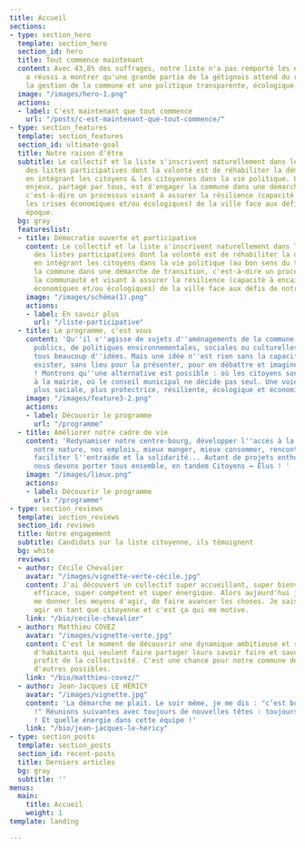 ```yaml
---
title: Accueil
sections:
- type: section_hero
  template: section_hero
  section_id: hero
  title: Tout commence maintenant
  content: Avec 43,8% des suffrages, notre liste n'a pas remporté les élections mais
    a réussi a montrer qu'une grande partie de la gétignois attend du renouveau dans
    la gestion de la commune et une politique transparente, écologique et sociale.
  image: "/images/hero-1.png"
  actions:
  - label: C'est maintenant que tout commence
    url: "/posts/c-est-maintenant-que-tout-commence/"
- type: section_features
  template: section_features
  section_id: ultimate-goal
  title: Notre raison d'être
  subtitle: Le collectif et la liste s'inscrivent naturellement dans les principes
    des listes participatives dont la volonté est de réhabiliter la démocratie directe
    en intégrant les citoyens & les citoyennes dans la vie politique. Le deuxième
    enjeux, partagé par tous, est d'engager la commune dans une démarche de transition,
    c'est-à-dire un processus visant à assurer la résilience (capacité à encaisser
    les crises économiques et/ou écologiques) de la ville face aux défis de notre
    époque.
  bg: gray
  featureslist:
  - title: Démocratie ouverte et participative
    content: Le collectif et la liste s'inscrivent naturellement dans les principes
      des listes participatives dont la volonté est de réhabiliter la démocratie directe
      en intégrant les citoyens dans la vie politique (au bon sens du terme) et engager
      la commune dans une démarche de transition, c'est-à-dire un processus impliquant
      la communauté et visant à assurer la résilience (capacité à encaisser les crises
      économiques et/ou écologiques) de la ville face aux défis de notre époque.
    image: "/images/schéma(1).png"
    actions:
    - label: En savoir plus
      url: "/liste-participative"
  - title: Le programme, c'est vous
    content: 'Qu''il s''agisse de sujets d''aménagements de la commune, d''investissements
      publics, de politiques environnementales, sociales ou culturelles, nous avons
      tous beaucoup d''idées. Mais une idée n''est rien sans la capacité de la faire
      exister, sans lieu pour la présenter, pour en débattre et imaginer des solutions
      ! Montrons qu''une alternative est possible : où les citoyens sont chez eux
      à la mairie, où le conseil municipal ne décide pas seul. Une voie plus solidaire,
      plus sociale, plus protectrice, résiliente, écologique et économique.'
    image: "/images/feature3-2.png"
    actions:
    - label: Découvrir le programme
      url: "/programme"
  - title: Améliorer notre cadre de vie
    content: 'Redynamiser notre centre-bourg, développer l''accès à la culture, protéger
      notre nature, nos emplois, mieux manger, mieux consommer, rencontrer ses voisins,
      faciliter l''entraide et la solidarité... Autant de projets enthousiasmant que
      nous devons porter tous ensemble, en tandem Citoyens ↔️ Élus ! '
    image: "/images/lieux.png"
    actions:
    - label: Découvrir le programme
      url: "/programme"
- type: section_reviews
  template: section_reviews
  section_id: reviews
  title: Notre engagement
  subtitle: Candidats sur la liste citoyenne, ils témoignent
  bg: white
  reviews:
  - author: Cécile Chevalier
    avatar: "/images/vignette-verte-cécile.jpg"
    content: J'ai découvert un collectif super accueillant, super bienveillant, super
      efficace, super compétent et super énergique. Alors aujourd'hui j'ai envie de
      me donner les moyens d'agir, de faire avancer les choses. Je sais que je peux
      agir en tant que citoyenne et c'est ça qui me motive.
    link: "/bio/cecile-chevalier"
  - author: Matthieu COVEZ
    avatar: "/images/vignette-verte.jpg"
    content: C'est le moment de découvrir une dynamique ambitieuse et responsable
      d'habitants qui veulent faire partager leurs savoir faire et savoir être au
      profit de la collectivité. C'est une chance pour notre commune de s'ouvrir vers
      d'autres possibles.
    link: "/bio/matthieu-covez/"
  - author: Jean-Jacques LE HÉRICY
    avatar: "/images/vignette.jpg"
    content: 'La démarche me plait. Le soir même, je me dis : "c’est bon, je fonce
      !" Réunions suivantes avec toujours de nouvelles têtes : toujours bon. Je reste
      ! Et quelle énergie dans cette équipe !'
    link: "/bio/jean-jacques-le-hericy"
- type: section_posts
  template: section_posts
  section_id: recent-posts
  title: Derniers articles
  bg: gray
  subtitle: ''
menus:
  main:
    title: Accueil
    weight: 1
template: landing

---
```

